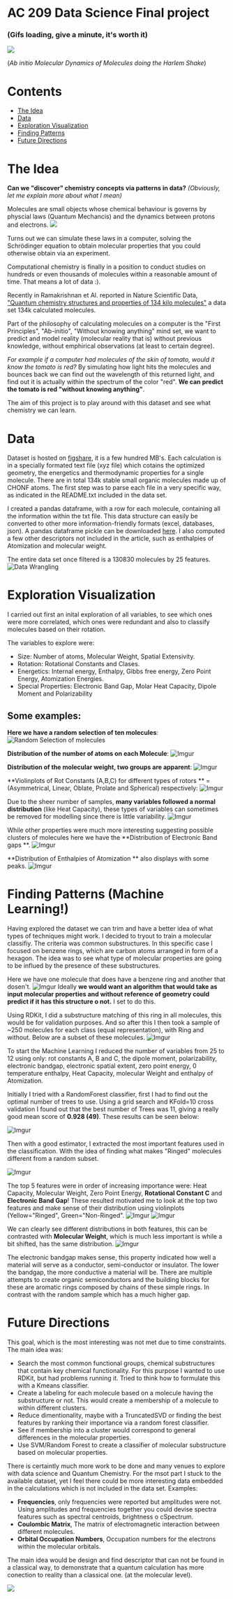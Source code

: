AC 209 Data Science Final project 
===================
### (Gifs loading, give a minute, it's worth it)

<img src="http://i.imgur.com/pgXt52x.gif">

(*Ab initio Molecular Dynamics of Molecules doing the Harlem Shake*)

# Contents
- [The Idea](#the-idea) 
- [Data](#data) 
- [Exploration Visualization](#exploration-visualization) 
- [Finding Patterns](#finding-patterns) 
- [Future Directions](#future-directions) 


# The Idea
**Can we "discover" chemistry concepts via patterns in data?** 
*(Obviously, let me explain more about what I mean)*

Molecules are small objects whose chemical behaviour is governs by physcial laws (Quantum Mechancis) and the dynamics between protons and electrons.
<img src="http://fat.gfycat.com/GeneralWarmheartedGopher.gif">

Turns out we can simulate these laws in a computer, solving the Schrödinger equation to obtain molecular properties that you could otherwise obtain via an experiment.

Computational chemistry is finally in a position to conduct studies on hundreds or even thousands of molecules within a reasonable amount of time. That means a lot of data :).

Recently in Ramakrishnan et Al. reported in Nature Scientific Data, ["Quantum chemistry structures and properties of 134 kilo molecules"](http://www.nature.com/articles/sdata201422) a data set 134k calculated molecules. 

Part of the philosophy of calculating molecules on a computer is the "First Principles", "Ab-initio", "Without knowing anything" mind set, we want to predict and model reality (molecular reality that is) without previous knowledge, without emphirical observations (at least to certain degree). 

*For example if a computer had molecules of the skin of tomato, would it know the tomato is red?* By simulating how light hits the molecules and bounces back we can find out the wavelength of this returned light, and find out it is actually within the spectrum of the color "red". **We can predict the tomato is red "without knowing anything"**.

The aim of this project is to play around with this dataset and see what chemistry we can learn.

# Data

Dataset is hosted on [figshare](http://dx.doi.org/10.6084/m9.figshare.978904), it is a few hundred MB's.
Each calculation is in a specially formated text file (xyz file) which cotains the optimized geometry, the energetics and thermodynamic properties for a single molecule. There are in total 134k stable small organic molecules made up of CHONF atoms.
The first step was to parse each file in a very specific way, as indicated in the README.txt included in the data set.

I created a pandas dataframe, with a row for each molecule, containing all the information within the txt file. This data structure can easily be converted to other more information-friendly formats (excel, databases, json). 
A pandas dataframe pickle can be downloaded [here](https://www.dropbox.com/sh/6iysi4w0xmmevlt/AABrTLUFZJvrJPDeDCzuhxJYa?dl=0).
I also computed a few other descriptors not included in the article, such as enthalpies of Atomization and molecular weight.

The entire data set once filtered is a 130830 molecules by 25 features.
![Data Wrangling](http://i.imgur.com/zFEFEX2.png)

# Exploration Visualization
I carried out first an inital exploration of all variables, to see which ones were more correlated, which ones were redundant and also to classify molecules based on their rotation.

The variables to explore were:
* Size: Number of atoms, Molecular Weight, Spatial Extensivity.
* Rotation: Rotational Constants and Clases.
* Energetics: Internal energy, Enthalpy, Gibbs free energy, Zero Point Energy, Atomization Energies.
* Special Properties: Electronic Band Gap, Molar Heat Capacity, Dipole Moment and Polarizability

## Some examples:

**Here we have a random selection of ten molecules**:
![Random Selection of molecules](http://i.imgur.com/6fgfTsT.png)

**Distribution of the number of atoms on each Molecule**:
![Imgur](http://i.imgur.com/6Bqgbu8.png)

**Distribution of the molecular weight, two groups are apparent**:
![Imgur](http://i.imgur.com/r88fSr2.png)

**Violinplots of Rot Constants (A,B,C) for different types of rotors **
= (Asymmetrical, Linear, Oblate, Prolate and Spherical) respectively:
![Imgur](http://i.imgur.com/pyqfg4b.png)

Due to the sheer number of samples, **many variables followed a normal distribution** (like Heat Capacity), these types of variables can sometimes be removed for modelling since there is little variability.
![Imgur](http://i.imgur.com/ggdfHD9.png)

While other properties were much more interesting suggesting possible clusters of molecules here we have the **Distribution of Electronic Band gaps **.
![Imgur](http://i.imgur.com/fjCFqv0.png)

**Distribution of Enthalpies of Atomization ** also displays with some peaks.
![Imgur](http://i.imgur.com/NVRfL8R.png)


# Finding Patterns (Machine Learning!)
Having explored the dataset we can trim and have a better idea of what types of techniques might work.
I decided to tryout to train a molecular classifiy. The criteria was common substructures.
In this specific case I focused on benzene rings, which are carbon atoms arranged in form of a hexagon.
The idea was to see what type of molecular properties are going to be influed by the presence of these substructures.

Here we have one molecule that does have a benzene ring and another that dosen't. 
![Imgur](http://i.imgur.com/7bXLKKb.png)
Ideally **we would want an algorithm that would take as input molecular properties and without reference of geometry could predict if it has this structure o not.** I set to do this.

Using RDKit, I did a substructure matching of this ring in all molecules, this would be for validation purposes.
And so after this I then took a sample of ~250 molecules for each class (equal representation), with Ring and without. Below are a subset of these molecules.
![Imgur](http://i.imgur.com/Tmnpoex.png)

To start the Machine Learning I reduced the number of variables from 25 to 12 using only: rot constants A, B and C, the dipole moment, polarizability, electronic bandgap, electronic spatial extent, zero point energy, 0 temperature enthalpy, Heat Capacity, molecular Weight and enthalpy of Atomization.

Initially I tried with a RandomForest classifier, first I had to find out the optimal number of trees to use. Using a grid search and KFold=10 cross validation I found out that the best number of Trees was 11, giving a really good mean score of **0.928 (49)**. These results can be seen below:

![Imgur](http://i.imgur.com/7vPZXMi.png)

Then with a good estimator, I extracted the most important features used in the classification. With the idea of finding what makes "Ringed" molecules different from a random subset.

![Imgur](http://i.imgur.com/kZ9PPuO.png)

The top 5 features were in order of increasing importance were: Heat Capacity, Molecular Weight, Zero Point Energy,
           **Rotational Constant C** and **Electronic Band Gap**!
These resulted motivated me to look at the top two features and make sense of their distribution using violinplots (Yellow="Ringed", Green="Non-Ringed".
![Imgur](http://i.imgur.com/r4QKt1F.png)
![Imgur](http://i.imgur.com/NGeVegR.png)

We can clearly see different distributions in both features, this can be contrasted with **Molecular Weight**, which is much less important is while a bit shifted, has the same distribution.
![Imgur](http://i.imgur.com/Vb8amRk.png)

The electronic bandgap makes sense, this property indicated how well a material will serve as a conductor, semi-conductor or insulator. The lower the bandgap, the more conductive a material will be.
There are multiple attempts to create organic semiconductors and the building blocks for these are aromatic rings composed by chains of these simple rings. In contrast with the random sample which has a much higher gap.

# Future Directions

This goal, which is the most interesting was not met due to time constraints.
The main idea was:
* Search the most common functional groups, chemical substructures that contain key chemical functionality. For this purpose I wanted to use RDKit, but had problems running it. Tried to think how to formulate this with a Kmeans classifier.
* Create a labeling for each molecule based on a molecule having the substructure or not. This would create a membership of a molecule to within different clusters.
* Reduce dimentionality, maybe with a TruncatedSVD or finding the best features by ranking their importance via a random forest classifier.
* See if membership into a cluster would correspond to general differences in the molecular properties.
* Use SVM/Random Forest to create a classifier of molecular substructure based on molecular properties.



There is certaintly much more work to be done and many venues to explore with data science and Quantum Chemistry.
For the msot part I stuck to the available dataset, yet I feel there could be more interesting data embedded in the calculations which is not included in the data set.
Examples:
* **Frequencies**, only frequencies were reported but amplitudes were not. Using amplitudes and frequencies together you could devise spectra features such as spectral centroids, brightness o cSpectrum.
* **Coulombic Matrix**, The matrix of electromagnetic interaction between different
molecules.
* **Orbital Occupation Numbers**, Occupation numbers for the electrons within the molecular orbitals.

The main idea would be design and find descriptor that can not be found in a classical way, to demonstrate that a quantum calculation has more conection to reality than a classical one. (at the molecular level).

<img src="http://giant.gfycat.com/FairWaryBactrian.gif">
